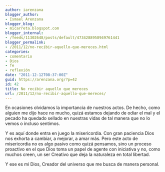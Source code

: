 ```yaml
---
author: iarenzana
blogger_author:
- Ismael Arenzana
blogger_blog:
- micarreta.blogspot.com
blogger_internal:
- /feeds/11302648/posts/default/4734288958949761441
blogger_permalink:
- /2011/12/no-recibir-aquello-que-mereces.html
categories:
- comentario
- Dios
- fe
- reflexión
date: "2011-12-12T08:37:00Z"
guid: https://arenzana.org/?p=42
id: 42
title: No recibir aquello que mereces
url: /2011/12/no-recibir-aquello-que-mereces/
---
```

En ocasiones olvidamos la importancia de nuestros actos. De hecho, como alguien me dijo hace no mucho, quizá estamos dejando de odiar el mal y el pecado ha quedado sellado en nuestras vidas de tal manera que no lo vemos o incluso sentimos.

Y es aquí donde entra en juego la misericordia. Con gran paciencia Dios nos exhorta a cambiar, a mejorar, a amar más. Pero este acto de misericordia no es algo pasivo como quizá pensamos, sino un proceso proactivo en el que Dios toma un papel de agente con iniciativa y no, como muchos creen, un ser Creativo que deja la naturaleza en total libertad.

Y ese es mi Dios, Creador del universo que me busca de manera personal.